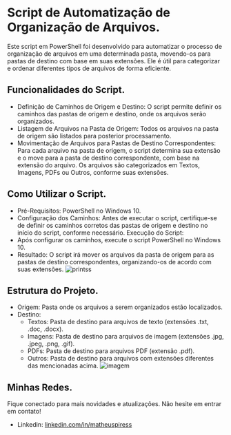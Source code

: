 # Script de Automatização de Organização de Arquivos.
Este script em PowerShell foi desenvolvido para automatizar o processo de organização de arquivos em uma determinada pasta, movendo-os para pastas de destino com base em suas extensões. Ele é útil para categorizar e ordenar diferentes tipos de arquivos de forma eficiente.

## Funcionalidades do Script.
- Definição de Caminhos de Origem e Destino:
  O script permite definir os caminhos das pastas de origem e destino, onde os arquivos serão organizados.
- Listagem de Arquivos na Pasta de Origem:
  Todos os arquivos na pasta de origem são listados para posterior processamento.
- Movimentação de Arquivos para Pastas de Destino Correspondentes:
  Para cada arquivo na pasta de origem, o script determina sua extensão e o move para a pasta de destino correspondente, com base na extensão do arquivo.
  Os arquivos são categorizados em Textos, Imagens, PDFs ou Outros, conforme suas extensões.

## Como Utilizar o Script.
- Pré-Requisitos: PowerShell no Windows 10.
- Configuração dos Caminhos: Antes de executar o script, certifique-se de definir os caminhos corretos das pastas de origem e destino no início do script, conforme necessário.
Execução do Script:
- Após configurar os caminhos, execute o script PowerShell no Windows 10.
- Resultado: O script irá mover os arquivos da pasta de origem para as pastas de destino correspondentes, organizando-os de acordo com suas extensões.
![printss](https://github.com/matheus3pires/Terceira-Atividade-de-Automacao-ADS1231-Devops/assets/87993331/988b42b3-417f-46da-91c9-b023873d44a7)

## Estrutura do Projeto.
- Origem: Pasta onde os arquivos a serem organizados estão localizados.
- Destino:
   - Textos: Pasta de destino para arquivos de texto (extensões .txt, .doc, .docx).
   - Imagens: Pasta de destino para arquivos de imagem (extensões .jpg, .jpeg, .png, .gif).
   - PDFs: Pasta de destino para arquivos PDF (extensão .pdf).
   - Outros: Pasta de destino para arquivos com extensões diferentes das mencionadas acima.
![imagem](https://github.com/matheus3pires/Terceira-Atividade-de-Automacao-ADS1231-Devops/assets/87993331/e6b97827-51af-482e-a746-3ebe2beb842f)

## Minhas Redes.
Fique conectado para mais novidades e atualizações. Não hesite em entrar em contato!
 
- Linkedin: [linkedin.com/in/matheuspiress](https://www.linkedin.com/in/matheuspiress/)
